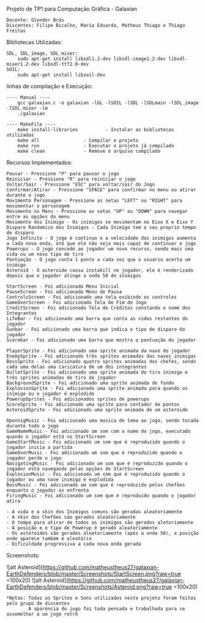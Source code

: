 Projeto de TP1 para Computação Gráfica - Galaxian

	Docente: Glender Brás
	Discentes: Filipe Bicalho, Maria Eduarda, Matheus Thiago e Thiago Freitas


Bibliotecas Utilizadas:

	SDL, SDL_image, SDL_mixer: 
		sudo apt-get install libsdl1.2-dev libsdl-image1.2-dev libsdl-mixer1.2-dev libsdl-ttf2.0-dev 
	SOIL: 
		sudo apt-get install libsoil-dev


linhas de compilação e Execução:

	---- Manual ----
		gcc galaxian.c -o galaxian -lGL -lSOIL -lSDL -lSDLmain -lSDL_image -lSDL_mixer -lm
		./galaxian

	---- MakeFile ----
		make install-libraries  		- Instalar as bibliotecas utilizadas
		make all				- Compilar o projeto
		make run				- Executar o projeto já compilado
		make clean				- Remove o arquivo compilado


Recursos Implementados:

	Pausar - Pressione "P" para pausar o jogo
	Reiniciar - Pressione "R" para reiniciar o jogo
	Voltar/Sair - Pressione "ESC" para voltar/sair do Jogo
	Confirmar/Atirar - Pressione "SPACE" para confirmar no menu ou atirar durante o jogo
	Movimento Personagem - Pressione as setas "LEFT" ou "RIGHT" para movimentar o personagem
	Movimento no Menu - Pressione as setas "UP" ou "DOWN" para navegar entre as opções do menu
	Movimento dos Inimigo - Os inimigos se movimentam no Eixo X e Eixo Y
	Disparo Randomico dos Inimigos - Cada Inimigo tem o seu proprio tempo de disparo
	Jogo Infinito - O jogo é continuo e a velocidade dos inimigos aumenta a cada nova onda, até que ele não seja mais capaz de continuar o jogo
	Powerups - O jogo concede ao jogador um novo recurso, sendo mais uma vida ou um novo tipo de tiro
	Pontuação - O jogo conta 1 ponto a cada vez que o usuario acerta um inimigo
	Asteroid - O asteroide causa instakill no jogador, ele é renderizado depois que o jogador atinge a onda 50 de inimigos

	StartScreen - Foi adicionado Menu Inicial
	PauseScreen - Foi adicionado Menu de Pausa
	ControlsScreen - Foi adicionado uma tela exibindo os controles
	GameOverScreen - Foi adicionado Tela de Fim de Jogo
	CreditScreen - Foi adicionado Tela de Créditos constando o nome dos Integrantes
	LifeBar	- Foi adicionado uma barra que conta as vidas restantes do jogador
	Gunbar - Foi adicionado uma barra que indica o tipo de disparo do jogador
	Scorebar - Foi adicionado uma barra que mostra a pontuação do jogador

	PlayerSprite - Foi adicionado uma sprite animada da nave do jogador
	EnemySprite - Foi adicionado três sprites animadas das naves inimigas
	BossSprite - Foi adicionado quatro sprites animadas dos chefes, sendo cada uma delas uma caricatura de um dos integrantes
	BulletSprite - Foi adicionado uma sprite animada do tiro inimigo e três sprites animadas de tiro do jogador
	BackgroundSprite - Foi adicionado uma sprite animada de fundo 
	ExplosionSprite - Foi adicionado uma sprite animada para quando os inimigo ou o jogador é explodido
	PowerupSprites - Foi adicionados sprites de powerups
	ScoreSprite - Foi adicionado uma sprite para contador de pontos
	AsteroidSprite - Foi adicionado uma sprite animada de um asteroide

	OpennigMusic - Foi adicionado uma musica de tema ao jogo, sendo tocada durante todo o jogo
	GameNameMusic - Foi adicionado um som com o nome do jogo, executado quando o jogador está no StartScreen
	GameStartMusic - Foi adicionado um som que é reproduzido quando o jogador inicia a partida
	GameOverMusic - Foi adicionado um som que é reproduzido quando o jogador perde o jogo
	NavigatingMusic - Foi adicionado um som que é reproduzido quando o jogador está navegando pelas opções do StartScreen
	ExplosionMusic - Foi adicionado um som que é reproduzido quando o jogador ou uma nave inimiga é explodida
	BossMusic - Foi adicionado um som que é reproduzido pelos chefões enquanto o jogador os enfrenta
	FiringMusic - Foi adicionado um som que é reproduido quando o jogador atira

	- A vida e a skin dos Inimigos comuns são geradas aleatoriamente
	- A skin dos Chefões são gerados aleatoriamente
	- O tempo para atirar de todos os inimigos são gerados aletoriamente
	- A posição e o tipo de Powerup é gerado aleatoriamente
	- Os asteroides são gerados aleatoriamente (após a onda 50), a posição onde aparece também é aleatório
	- Dificuldade progressiva a cada nova onda gerada
Screenshots:

![alt Asteroid](https://github.com/matheustheus27/galaxian-EarthDefenders/blob/master/Screenshots/StartScreen.png?raw=true =100x20) ![alt Asteroid](https://github.com/matheustheus27/galaxian-EarthDefenders/blob/master/Screenshots/Asteroid.png?raw=true =100x20) 

	*Notas: Todas as Sprites e Sons utilizados neste projeto foram feitos pelo grupo de discentes
			A aparência do jogo foi toda pensada e trabalhada para se assemelhar a um jogo retrô
